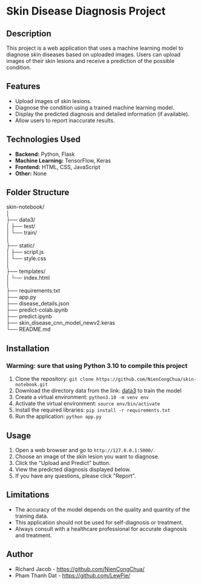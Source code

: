 # Skin Disease Diagnosis Project

## Description

This project is a web application that uses a machine learning model to diagnose skin diseases based on uploaded images. Users can upload images of their skin lesions and receive a prediction of the possible condition.

## Features

* Upload images of skin lesions.
* Diagnose the condition using a trained machine learning model.
* Display the predicted diagnosis and detailed information (if available).
* Allow users to report inaccurate results.

## Technologies Used

* **Backend:** Python, Flask 
* **Machine Learning:** TensorFlow, Keras
* **Frontend:** HTML, CSS, JavaScript
* **Other:** None

## Folder Structure
skin-notebook/\
│\
├── data3/\
│ ├── test/\
│ └── train/\
│\
├── static/\
│ ├── script.js\
│ └── style.css\
│\
├── templates/\
│ └── index.html\
│\
├── requirements.txt\
├── app.py\
├── disease_details.json\
├── predict-colab.ipynb\
├── predict.ipynb\
├── skin_disease_cnn_model_newv2.keras\
└── README.md

## Installation
### Warming: sure that using Python 3.10 to compile this project
1. Clone the repository: `git clone https://github.com/NienCongChua/skin-notebook.git`
2. Download the directory data from the link: [data3](https://yy17z-my.sharepoint.com/:f:/g/personal/lechingan_yy17z_onmicrosoft_com/Emy6JB8WlnNAkVeYm2aa200B6EFpU8sdkfsGp9z8XbFw1g?e=Y0500R) to train the model
3. Create a virtual environment: `python3.10 -m venv env`
4. Activate the virtual environment: `source env/bin/activate`
5. Install the required libraries: `pip install -r requirements.txt`
6. Run the application: `python app.py`

## Usage

1. Open a web browser and go to `http://127.0.0.1:5000/`.
2. Choose an image of the skin lesion you want to diagnose.
3. Click the "Upload and Predict" button.
4. View the predicted diagnosis displayed below.
5. If you have any questions, please click "Report".

## Limitations

* The accuracy of the model depends on the quality and quantity of the training data.
* This application should not be used for self-diagnosis or treatment.
* Always consult with a healthcare professional for accurate diagnosis and treatment.

## Author

* Richard Jacob - https://github.com/NienCongChua/
* Pham Thanh Dat - https://github.com/LewPie/
